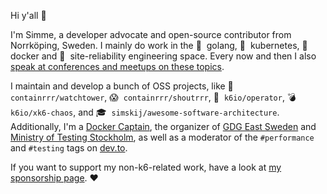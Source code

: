 Hi y'all 👋 

I'm Simme, a developer advocate and open-source contributor from Norrköping, Sweden. I mainly do work in the 🐹&nbsp; golang, 🧑&nbsp; kubernetes, 🐳&nbsp; docker and 🚨&nbsp; site-reliability engineering space. Every now and then I also [speak at conferences and meetups on these topics](https://simme.dev/speaking/).

I maintain and develop a bunch of OSS projects, like 🗼 `containrrr/watchtower`, 😱&nbsp; `containrrr/shoutrrr`, 🤖&nbsp; `k6io/operator`, 💣&nbsp; `k6io/xk6-chaos`, 
and 🎓&nbsp; `simskij/awesome-software-architecture`. Additionally, I'm a [Docker Captain](https://www.docker.com/captains/simon-arronson), the organizer of [GDG East Sweden](https://www.meetup.com/GDG-East-Sweden/) and [Ministry of Testing Stockholm](https://www.meetup.com/Ministry-of-Testing-Stockholm/), as well as a moderator of the `#performance` and `#testing` tags on [dev.to](https://dev.to).

If you want to support my non-k6-related work, have a look at [my sponsorship page](https://github.com/sponsors/simskij/). ❤️
